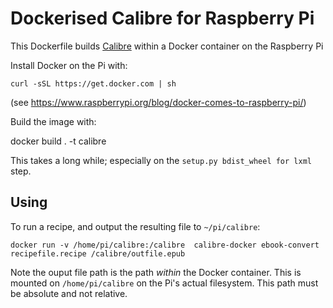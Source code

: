 # Dockerised Calibre for Raspberry Pi

This Dockerfile builds [Calibre](https://calibre-ebook.com/) within a Docker container on the Raspberry Pi

Install Docker on the Pi with:

```
curl -sSL https://get.docker.com | sh
``` 

(see https://www.raspberrypi.org/blog/docker-comes-to-raspberry-pi/)

Build the image with:

docker build . -t calibre

This takes a long while; especially on the `setup.py bdist_wheel for lxml` step.

## Using

To run a recipe, and output the resulting file to `~/pi/calibre`:

```
docker run -v /home/pi/calibre:/calibre  calibre-docker ebook-convert recipefile.recipe /calibre/outfile.epub 
```

Note the ouput file path is the path _within_ the Docker container.  This is mounted on `/home/pi/calibre` on the Pi's actual filesystem.  This path must be absolute and not relative.



